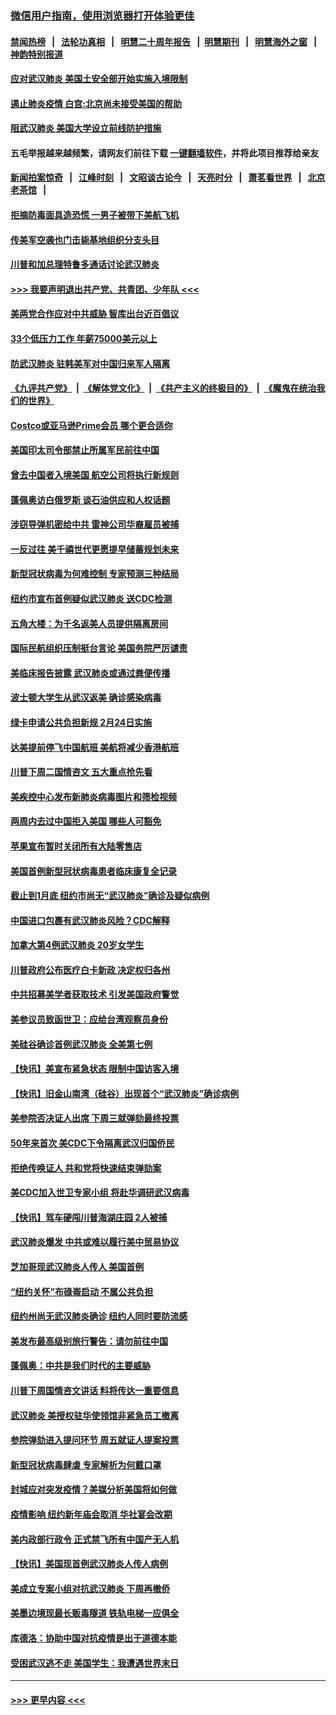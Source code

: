 ### [微信用户指南，使用浏览器打开体验更佳](https://github.com/gfw-breaker/banned-news1/blob/master/indexes/wechat-guide.md?t=0)
#### [禁闻热榜](热点新闻.md?t=0)  &nbsp;&nbsp;|&nbsp;&nbsp; [法轮功真相](https://github.com/gfw-breaker/truth/blob/master/README.md?t=0) &nbsp;&nbsp;|&nbsp;&nbsp; [明慧二十周年报告](https://github.com/gfw-breaker/mh-reports/blob/master/README.md?t=0) &nbsp;&nbsp;|&nbsp;&nbsp;[明慧期刊](https://github.com/gfw-breaker/mh-qikan) &nbsp;&nbsp;|&nbsp;&nbsp; [明慧海外之窗](https://github.com/gfw-breaker/mh-news/blob/master/README.md?t=0) &nbsp;&nbsp;|&nbsp;&nbsp; [神韵特别报道](https://github.com/gfw-breaker/mh-news/blob/master/shenyun.md?t=0)
#### [应对武汉肺炎 美国土安全部开始实施入境限制](../pages/nsc412/n11839729.md?t=02030801) 
#### [遏止肺炎疫情 白宫:北京尚未接受美国的帮助](../pages/nsc412/n11839660.md?t=02030801) 
#### [阻武汉肺炎 美国大学设立前线防护措施](../pages/nsc412/n11839479.md?t=02030801) 
#### 五毛举报越来越频繁，请网友们前往下载 [一键翻墙软件](https://github.com/gfw-breaker/ssr-accounts)，并将此项目推荐给亲友
#### [新闻拍案惊奇](https://github.com/gfw-breaker/banned-news1/blob/master/pages/link4.md) &nbsp;&nbsp;|&nbsp;&nbsp; [江峰时刻](https://github.com/gfw-breaker/banned-news1/blob/master/pages/link4.md) &nbsp;&nbsp;|&nbsp;&nbsp; [文昭谈古论今](https://github.com/gfw-breaker/banned-news1/blob/master/pages/link4.md) &nbsp;&nbsp;|&nbsp;&nbsp; [天亮时分](https://github.com/gfw-breaker/banned-news1/blob/master/pages/link4.md) &nbsp;&nbsp;|&nbsp;&nbsp; [萧茗看世界](https://github.com/gfw-breaker/banned-news1/blob/master/pages/link4.md) &nbsp;&nbsp;|&nbsp;&nbsp; [北京老茶馆](https://github.com/gfw-breaker/banned-news1/blob/master/pages/link4.md) &nbsp;&nbsp;|&nbsp;&nbsp; 
#### [拒摘防毒面具造恐慌 一男子被带下美航飞机](../pages/nsc412/n11839455.md?t=02030801) 
#### [传美军空袭也门击毙基地组织分支头目](../pages/nsc412/n11839210.md?t=02030801) 
#### [川普和加总理特鲁多通话讨论武汉肺炎](../pages/nsc412/n11839128.md?t=02030801) 
#### [>>> 我要声明退出共产党、共青团、少年队 <<<](https://github.com/begood0513/goodnews/blob/master/quit/letter.md) 
#### [美两党合作应对中共威胁 智库出台近百倡议](../pages/nsc412/n11838437.md?t=02030801) 
#### [33个低压力工作 年薪75000美元以上](../pages/nsc412/n11834441.md?t=02030801) 
#### [防武汉肺炎 驻韩美军对中国归来军人隔离](../pages/nsc412/n11838970.md?t=02030801) 
#### [《九评共产党》](https://github.com/begood0513/9ping.md/blob/master/README.md) &nbsp;|&nbsp; [《解体党文化》](../../../../jtdwh.md/blob/master/README.md)  &nbsp;|&nbsp; [《共产主义的终极目的》](../../../../gczydzjmd.md/blob/master/README.md) &nbsp;|&nbsp; [《魔鬼在统治我们的世界》](../../../../mgztzwmdsj.md/blob/master/README.md) 
#### [Costco或亚马逊Prime会员 哪个更合适你](../pages/nsc412/n11834459.md?t=02030801) 
#### [美国印太司令部禁止所属军民前往中国](../pages/nsc412/n11838418.md?t=02030801) 
#### [曾去中国者入境美国 航空公司将执行新规则](../pages/nsc412/n11838375.md?t=02030801) 
#### [蓬佩奥访白俄罗斯 谈石油供应和人权话题](../pages/nsc412/n11838242.md?t=02030801) 
#### [涉窃导弹机密给中共 雷神公司华裔雇员被捕](../pages/nsc412/n11838129.md?t=02030801) 
#### [一反过往 美千禧世代更愿提早储蓄规划未来](../pages/nsc412/n11837601.md?t=02030801) 
#### [新型冠状病毒为何难控制 专家预测三种结局](../pages/nsc412/n11838002.md?t=02030801) 
#### [纽约市宣布首例疑似武汉肺炎 送CDC检测](../pages/nsc412/n11837852.md?t=02030801) 
#### [五角大楼：为千名返美人员提供隔离房间](../pages/nsc412/n11837831.md?t=02030801) 
#### [国际民航组织压制挺台言论 美国务院严厉谴责](../pages/nsc412/n11837791.md?t=02030801) 
#### [美临床报告披露 武汉肺炎或通过粪便传播](../pages/nsc412/n11837626.md?t=02030801) 
#### [波士顿大学生从武汉返美 确诊感染病毒](../pages/nsc412/n11837580.md?t=02030801) 
#### [绿卡申请公共负担新规 2月24日实施](../pages/nsc412/n11836634.md?t=02030801) 
#### [达美提前停飞中国航班 美航将减少香港航班](../pages/nsc412/n11837649.md?t=02030801) 
#### [川普下周二国情咨文 五大重点抢先看](../pages/nsc412/n11837512.md?t=02030801) 
#### [美疾控中心发布新肺炎病毒图片和筛检视频](../pages/nsc412/n11837491.md?t=02030801) 
#### [两周内去过中国拒入美国 哪些人可豁免](../pages/nsc412/n11837400.md?t=02030801) 
#### [苹果宣布暂时关闭所有大陆零售店](../pages/nsc412/n11837097.md?t=02030801) 
#### [美国首例新型冠状病毒患者临床康复全记录](../pages/nsc412/n11836513.md?t=02030801) 
#### [截止到1月底  纽约市尚无“武汉肺炎”确诊及疑似病例](../pages/nsc412/n11836657.md?t=02030801) 
#### [中国进口包裹有武汉肺炎风险？CDC解释](../pages/nsc412/n11836321.md?t=02030801) 
#### [加拿大第4例武汉肺炎 20岁女学生](../pages/nsc412/n11836537.md?t=02030801) 
#### [川普政府公布医疗白卡新政 决定权归各州](../pages/nsc412/n11836336.md?t=02030801) 
#### [中共招募美学者获取技术 引发美国政府警觉](../pages/nsc412/n11836277.md?t=02030801) 
#### [美参议员致函世卫：应给台湾观察员身份](../pages/nsc412/n11836183.md?t=02030801) 
#### [美硅谷确诊首例武汉肺炎 全美第七例](../pages/nsc412/n11836093.md?t=02030801) 
#### [【快讯】美宣布紧急状态 限制中国访客入境](../pages/nsc412/n11836030.md?t=02030801) 
#### [【快讯】旧金山南湾（硅谷）出现首个“武汉肺炎”确诊病例](../pages/nsc412/n11836084.md?t=02030801) 
#### [美参院否决证人出席 下周三就弹劾最终投票](../pages/nsc412/n11835900.md?t=02030801) 
#### [50年来首次 美CDC下令隔离武汉归国侨民](../pages/nsc412/n11835854.md?t=02030801) 
#### [拒绝传唤证人 共和党将快速结束弹劾案](../pages/nsc412/n11835573.md?t=02030801) 
#### [美CDC加入世卫专家小组 将赴华调研武汉病毒](../pages/nsc412/n11835584.md?t=02030801) 
#### [【快讯】驾车硬闯川普海湖庄园 2人被捕](../pages/nsc412/n11835785.md?t=02030801) 
#### [武汉肺炎爆发 中共或难以履行美中贸易协议](../pages/nsc412/n11834752.md?t=02030801) 
#### [芝加哥现武汉肺炎人传人 美国首例](../pages/nsc412/n11834730.md?t=02030801) 
#### [“纽约关怀”布碌崙启动  不属公共负担](../pages/nsc412/n11834269.md?t=02030801) 
#### [纽约州尚无武汉肺炎确诊  纽约人同时要防流感](../pages/nsc412/n11834247.md?t=02030801) 
#### [美发布最高级别旅行警告：请勿前往中国](../pages/nsc412/n11834038.md?t=02030801) 
#### [蓬佩奥：中共是我们时代的主要威胁](../pages/nsc412/n11833434.md?t=02030801) 
#### [川普下周国情咨文讲话 料将传达一重要信息](../pages/nsc412/n11833714.md?t=02030801) 
#### [武汉肺炎 美授权驻华使领馆非紧急员工撤离](../pages/nsc412/n11833604.md?t=02030801) 
#### [参院弹劾进入提问环节 周五就证人提案投票](../pages/nsc412/n11833522.md?t=02030801) 
#### [新型冠状病毒肆虐 专家解析为何戴口罩](../pages/nsc412/n11833332.md?t=02030801) 
#### [封城应对突发疫情？美媒分析美国将如何做](../pages/nsc412/n11831560.md?t=02030801) 
#### [疫情影响 纽约新年庙会取消 华社宴会改期](../pages/nsc412/n11831457.md?t=02030801) 
#### [美内政部行政令 正式禁飞所有中国产无人机](../pages/nsc412/n11833169.md?t=02030801) 
#### [【快讯】美国现首例武汉肺炎人传人病例](../pages/nsc412/n11833284.md?t=02030801) 
#### [美成立专案小组对抗武汉肺炎 下周再撤侨](../pages/nsc412/n11832839.md?t=02030801) 
#### [美墨边境现最长贩毒隧道 铁轨电梯一应俱全](../pages/nsc412/n11832928.md?t=02030801) 
#### [库德洛：协助中国对抗疫情是出于道德本能](../pages/nsc412/n11832927.md?t=02030801) 
#### [受困武汉逃不走 美国学生：我遭遇世界末日](../pages/nsc412/n11832280.md?t=02030801) 

----
#### [ >>> 更早内容 <<< ](../indexes/nsc412-earlier.md)
